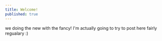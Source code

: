 ```yaml
---
title: Welcome!
published: true
---
```


we doing the new with the fancy! I'm actually going to try to post here fairly regualary :)